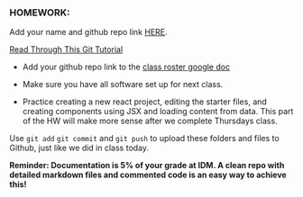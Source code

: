 ### HOMEWORK:

Add your name and github repo link [HERE](https://docs.google.com/spreadsheets/d/1ryJFZAnDA5L_ABK1gYpNUpHBivjNqLz5VNYoyoscjnY/edit?gid=0#gid=0).

[Read Through This Git Tutorial](http://rogerdudler.github.io/git-guide/)

- Add your github repo link to the [class roster google doc](https://docs.google.com/spreadsheets/d/1CjZDz15ms0aIqRK15BPQZGZ6ekBJ2GLUwkXSKE_0i34/edit?usp=sharing)

- Make sure you have all software set up for next class.

- Practice creating a new react project, editing the starter files, and creating components using JSX and loading content from data. This part of the HW will make more sense after we complete Thursdays class.

Use `git add` `git commit` and `git push` to upload these folders and files to Github, just like we did in class today.

**Reminder: Documentation is 5% of your grade at IDM. A clean repo with detailed markdown files and commented code is an easy way to achieve this!**
